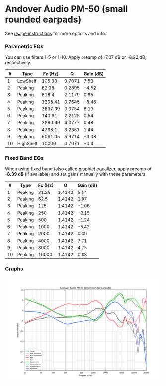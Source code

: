# Andover Audio PM-50 (small rounded earpads)
See [usage instructions](https://github.com/jaakkopasanen/AutoEq#usage) for more options and info.

### Parametric EQs
You can use filters 1-5 or 1-10. Apply preamp of -7.07 dB or -8.22 dB, respectively.

|   # | Type      |   Fc (Hz) |      Q |   Gain (dB) |
|-----|-----------|-----------|--------|-------------|
|   1 | LowShelf  |    105.33 | 0.7071 |        7.53 |
|   2 | Peaking   |     82.38 | 0.2895 |       -4.52 |
|   3 | Peaking   |    816.4  | 2.1179 |        0.95 |
|   4 | Peaking   |   1205.41 | 0.7645 |       -8.46 |
|   5 | Peaking   |   3897.39 | 0.3754 |        8.19 |
|   6 | Peaking   |    140.61 | 2.2125 |        0.54 |
|   7 | Peaking   |   2290.69 | 4.0777 |        0.48 |
|   8 | Peaking   |   4768.1  | 3.2351 |        1.44 |
|   9 | Peaking   |   6061.05 | 5.9714 |       -3.38 |
|  10 | HighShelf |  10000    | 0.7071 |       -0.4  |

### Fixed Band EQs
When using fixed band (also called graphic) equalizer, apply preamp of **-8.39 dB** (if available) and set gains manually with these parameters.

|   # | Type    |   Fc (Hz) |      Q |   Gain (dB) |
|-----|---------|-----------|--------|-------------|
|   1 | Peaking |     31.25 | 1.4142 |        5.54 |
|   2 | Peaking |     62.5  | 1.4142 |        1.07 |
|   3 | Peaking |    125    | 1.4142 |       -1.06 |
|   4 | Peaking |    250    | 1.4142 |       -3.15 |
|   5 | Peaking |    500    | 1.4142 |       -1.24 |
|   6 | Peaking |   1000    | 1.4142 |       -5.42 |
|   7 | Peaking |   2000    | 1.4142 |        0.39 |
|   8 | Peaking |   4000    | 1.4142 |        7.71 |
|   9 | Peaking |   8000    | 1.4142 |        4.75 |
|  10 | Peaking |  16000    | 1.4142 |        0.88 |

### Graphs
![](./Andover%20Audio%20PM-50%20(small%20rounded%20earpads).png)
